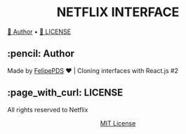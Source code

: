 # <h1 align="center">NETFLIX INTERFACE</h1>

[:pencil: Author](#author) &bull; 
[:page_with_curl: LICENSE](#license)

<h2 id="author">:pencil: Author</h2>

Made by [FelipePDS](https://felipepds.github.io) :heart: | Cloning interfaces with React.js #2

<h2 id="license">:page_with_curl: LICENSE</h2>

All rights reserved to Netflix

<p align="center"><a href="https://github.com/FelipePDS/netflix-interface/blob/main/LICENSE">MIT License</a></p>
